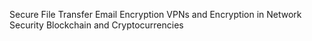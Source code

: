 Secure File Transfer
Email Encryption
VPNs and Encryption in Network Security
Blockchain and Cryptocurrencies

